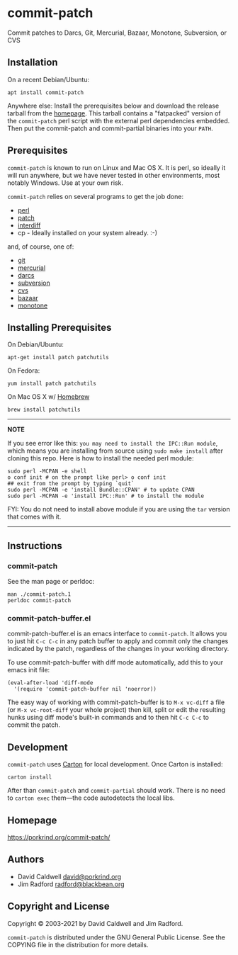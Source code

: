 commit-patch
============

Commit patches to Darcs, Git, Mercurial, Bazaar, Monotone, Subversion, or CVS


Installation
------------

On a recent Debian/Ubuntu:

    apt install commit-patch

Anywhere else: Install the prerequisites below and download the release
tarball from the [homepage](https://porkrind.org/commit-patch/). This
tarball contains a "fatpacked" version of the `commit-patch` perl script
with the external perl dependencies embedded. Then put the commit-patch
and commit-partial binaries into your `PATH`.


Prerequisites
-------------

`commit-patch` is known to run on Linux and Mac OS X. It is perl,
so ideally it will run anywhere, but we have never tested in
other environments, most notably Windows. Use at your own risk.

`commit-patch` relies on several programs to get the job done:

- [perl](https://www.perl.org)
- [patch](https://www.gnu.org/software/patch/)
- [interdiff](http://cyberelk.net/tim/software/patchutils/)
- cp - Ideally installed on your system already. :-)

and, of course, one of:

- [git](https://git-scm.com/)
- [mercurial](https://subversion.apache.org/)
- [darcs](http://darcs.net/)
- [subversion](http://subversion.tigris.org/)
- [cvs](https://www.nongnu.org/cvs/)
- [bazaar](https://bazaar.canonical.com/)
- [monotone](https://www.monotone.ca/)

## Installing Prerequisites

On Debian/Ubuntu:

    apt-get install patch patchutils

On Fedora:

    yum install patch patchutils

On Mac OS X w/ [Homebrew](https://brew.sh)

    brew install patchutils

---
**NOTE**

If you see error like this: `you may need to install the IPC::Run
module`, which means you are installing from source using `sudo make
install` after cloning this repo. Here is how to install the needed
perl module:

    sudo perl -MCPAN -e shell
    o conf init # on the prompt like perl> o conf init
    ## exit from the prompt by typing `quit`
    sudo perl -MCPAN -e 'install Bundle::CPAN' # to update CPAN
    sudo perl -MCPAN -e 'install IPC::Run' # to install the module

FYI: You do not need to install above module if you are using the
`tar` version that comes with it.

---


Instructions
------------

### commit-patch

See the man page or perldoc:

    man ./commit-patch.1
    perldoc commit-patch


### commit-patch-buffer.el

commit-patch-buffer.el is an emacs interface to `commit-patch`. It
allows you to just hit `C-c C-c` in any patch buffer to apply and commit
only the changes indicated by the patch, regardless of the changes in
your working directory.

To use commit-patch-buffer with diff mode automatically, add this to
your emacs init file:

    (eval-after-load 'diff-mode
      '(require 'commit-patch-buffer nil 'noerror))

The easy way of working with commit-patch-buffer is to `M-x vc-diff` a
file (or `M-x vc-root-diff` your whole project) then kill, split or edit
the resulting hunks using diff mode's built-in commands and to then hit
`C-c C-c` to commit the patch.


Development
-----------

`commit-patch` uses [Carton](https://github.com/perl-carton/carton) for
local development. Once Carton is installed:

    carton install

After than `commit-patch` and `commit-partial` should work. There is no
need to `carton exec` them—the code autodetects the local libs.


Homepage
--------
https://porkrind.org/commit-patch/

Authors
-------
- David Caldwell <david@porkrind.org>
- Jim Radford <radford@blackbean.org>

Copyright and License
---------------------
Copyright © 2003-2021 by David Caldwell and Jim Radford.

`commit-patch` is distributed under the GNU General Public
License. See the COPYING file in the distribution for more
details.
